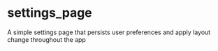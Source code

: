 # settings_page
A simple settings page that persists user preferences and apply layout change throughout the app
